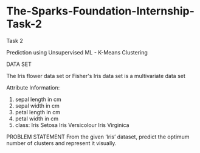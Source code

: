 # The-Sparks-Foundation-Internship-Task-2
Task 2

Prediction using Unsupervised ML - K-Means Clustering

DATA SET

The Iris flower data set or Fisher's Iris data set is a multivariate data set

Attribute Information:

1. sepal length in cm
2. sepal width in cm
3. petal length in cm
4. petal width in cm
5. class:
    Iris Setosa
    Iris Versicolour
    Iris Virginica
    
  PROBLEM STATEMENT
  From the given ‘Iris’ dataset, predict the optimum number of clusters and represent it visually.
